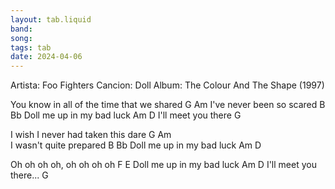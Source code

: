 ```yaml
---
layout: tab.liquid
band:
song:
tags: tab
date: 2024-04-06
---
```

Artista: Foo Fighters
Cancion: Doll
Album: The Colour And The Shape (1997) 


You know in all of the time that we shared
            G                       Am
I've never been so scared
B                  Bb
Doll me up in my bad luck
Am            D
I'll meet you there
G

I wish I never had taken this dare
G                             Am       
I wasn't quite prepared
B                      Bb
Doll me up in my bad luck
Am            D

Oh oh oh oh, oh oh oh oh 
F                       E
Doll me up in my bad luck
Am            D
I'll meet you there...
G
